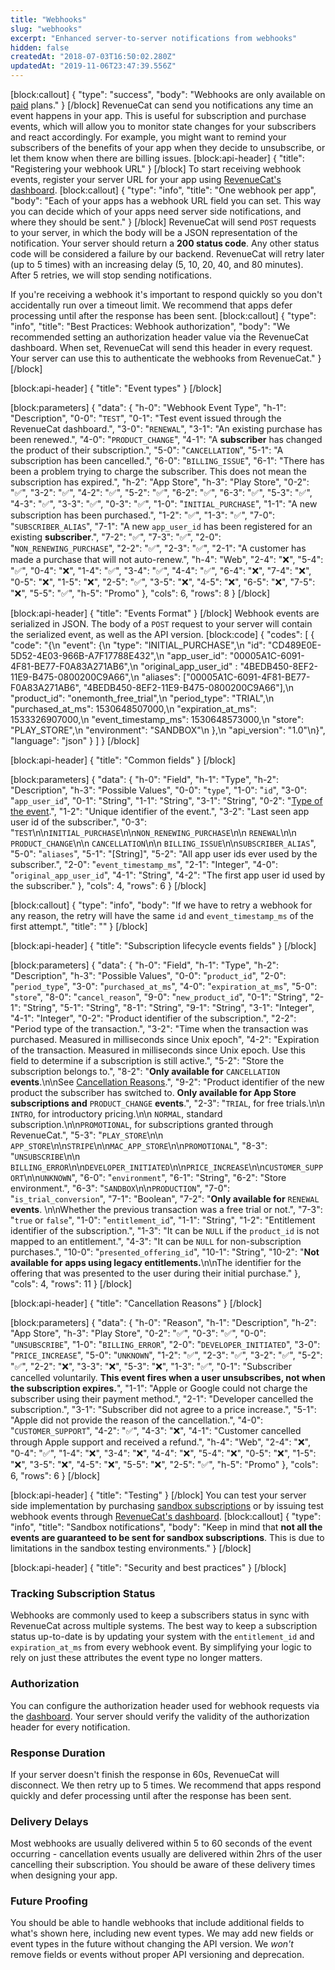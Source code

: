 ```yaml
---
title: "Webhooks"
slug: "webhooks"
excerpt: "Enhanced server-to-server notifications from webhooks"
hidden: false
createdAt: "2018-07-03T16:50:02.280Z"
updatedAt: "2019-11-06T23:47:39.556Z"
---
```

[block:callout]
{
  "type": "success",
  "body": "Webhooks are only available on [paid](https://www.revenuecat.com/pricing) plans."
}
[/block]
RevenueCat can send you notifications any time an event happens in your app. This is useful for subscription and purchase events, which will allow you to monitor state changes for your subscribers and react accordingly. For example, you might want to remind your subscribers of the benefits of your app when they decide to unsubscribe, or let them know when there are billing issues. 
[block:api-header]
{
  "title": "Registering your webhook URL"
}
[/block]
To start receiving webhook events, register your server URL for your app using [RevenueCat's dashboard](http://app.revenuecat.com). 
[block:callout]
{
  "type": "info",
  "title": "One webhook per app",
  "body": "Each of your apps has a webhook URL field you can set. This way you can decide which of your apps need server side notifications, and where they should be sent."
}
[/block]
RevenueCat will send `POST` requests to your server, in which the body will be a JSON representation of the notification. Your server should return a **200 status code**. Any other status code will be considered a failure by our backend. RevenueCat will retry later (up to 5 times) with an increasing delay (5, 10, 20, 40, and 80 minutes). After 5 retries, we will stop sending notifications.

If you're receiving a webhook it's important to respond quickly so you don't accidentally run over a timeout limit. We recommend that apps defer processing until after the response has been sent.
[block:callout]
{
  "type": "info",
  "title": "Best Practices: Webhook authorization",
  "body": "We recommended setting an authorization header value via the RevenueCat dashboard. When set, RevenueCat will send this header in every request. Your server can use this to authenticate the  webhooks from RevenueCat."
}
[/block]

[block:api-header]
{
  "title": "Event types"
}
[/block]

[block:parameters]
{
  "data": {
    "h-0": "Webhook Event Type",
    "h-1": "Description",
    "0-0": "`TEST`",
    "0-1": "Test event issued through the RevenueCat dashboard.",
    "3-0": "`RENEWAL`",
    "3-1": "An existing purchase has been renewed.",
    "4-0": "`PRODUCT_CHANGE`",
    "4-1": "A **subscriber** has changed the product of their subscription.",
    "5-0": "`CANCELLATION`",
    "5-1": "A subscription has been cancelled.",
    "6-0": "`BILLING_ISSUE`",
    "6-1": "There has been a problem trying to charge the subscriber. This does not mean the subscription has expired.",
    "h-2": "App Store",
    "h-3": "Play Store",
    "0-2": "✅",
    "3-2": "✅",
    "4-2": "✅",
    "5-2": "✅",
    "6-2": "✅",
    "6-3": "✅",
    "5-3": "✅",
    "4-3": "✅",
    "3-3": "✅",
    "0-3": "✅",
    "1-0": "`INITIAL_PURCHASE`",
    "1-1": "A new subscription has been purchased.",
    "1-2": "✅",
    "1-3": "✅",
    "7-0": "`SUBSCRIBER_ALIAS`",
    "7-1": "A new `app_user_id` has been registered for an existing **subscriber**.",
    "7-2": "✅",
    "7-3": "✅",
    "2-0": "`NON_RENEWING_PURCHASE`",
    "2-2": "✅",
    "2-3": "✅",
    "2-1": "A customer has made a purchase that will not auto-renew.",
    "h-4": "Web",
    "2-4": "❌",
    "5-4": "✅",
    "0-4": "❌",
    "1-4": "✅",
    "3-4": "✅",
    "4-4": "✅",
    "6-4": "❌",
    "7-4": "❌",
    "0-5": "❌",
    "1-5": "❌",
    "2-5": "✅",
    "3-5": "❌",
    "4-5": "❌",
    "6-5": "❌",
    "7-5": "❌",
    "5-5": "✅",
    "h-5": "Promo"
  },
  "cols": 6,
  "rows": 8
}
[/block]

[block:api-header]
{
  "title": "Events Format"
}
[/block]
Webhook events are serialized in JSON. The body of a `POST` request to your server will contain the serialized event, as well as the API version. 
[block:code]
{
  "codes": [
    {
      "code": "{\n  \"event\": {\n    \"type\": \"INITIAL_PURCHASE\",\n    \"id\": \"CD489E0E-5D52-4E03-966B-A7F17788E432\",\n    \"app_user_id\": \"00005A1C-6091-4F81-BE77-F0A83A271AB6\",\n    \"original_app_user_id\" : \"4BEDB450-8EF2-11E9-B475-0800200C9A66\",\n    \"aliases\": [\"00005A1C-6091-4F81-BE77-F0A83A271AB6\", \"4BEDB450-8EF2-11E9-B475-0800200C9A66\"],\n    \"product_id\": \"onemonth_free_trial\",\n    \"period_type\": \"TRIAL\",\n    \"purchased_at_ms\": 1530648507000,\n    \"expiration_at_ms\": 1533326907000,\n    \"event_timestamp_ms\": 1530648573000,\n    \"store\": \"PLAY_STORE\",\n    \"environment\": \"SANDBOX\"\n  },\n  \"api_version\": \"1.0\"\n}",
      "language": "json"
    }
  ]
}
[/block]

[block:api-header]
{
  "title": "Common fields"
}
[/block]

[block:parameters]
{
  "data": {
    "h-0": "Field",
    "h-1": "Type",
    "h-2": "Description",
    "h-3": "Possible Values",
    "0-0": "`type`",
    "1-0": "`id`",
    "3-0": "`app_user_id`",
    "0-1": "String",
    "1-1": "String",
    "3-1": "String",
    "0-2": "[Type of the event](doc:webhooks#section-event-types).",
    "1-2": "Unique identifier of the event.",
    "3-2": "Last seen app user id of the subscriber.",
    "0-3": "`TEST`\n\n`INITIAL_PURCHASE`\n\n`NON_RENEWING_PURCHASE`\n\n `RENEWAL`\n\n `PRODUCT_CHANGE`\n\n `CANCELLATION`\n\n `BILLING_ISSUE`\n\n`SUBSCRIBER_ALIAS`",
    "5-0": "`aliases`",
    "5-1": "[String]",
    "5-2": "All app user ids ever used by the subscriber.",
    "2-0": "`event_timestamp_ms`",
    "2-1": "Integer",
    "4-0": "`original_app_user_id`",
    "4-1": "String",
    "4-2": "The first app user id used by the subscriber."
  },
  "cols": 4,
  "rows": 6
}
[/block]

[block:callout]
{
  "type": "info",
  "body": "If we have to retry a webhook for any reason, the retry will have the same `id` and `event_timestamp_ms` of the first attempt.",
  "title": ""
}
[/block]

[block:api-header]
{
  "title": "Subscription lifecycle events fields"
}
[/block]

[block:parameters]
{
  "data": {
    "h-0": "Field",
    "h-1": "Type",
    "h-2": "Description",
    "h-3": "Possible Values",
    "0-0": "`product_id`",
    "2-0": "`period_type`",
    "3-0": "`purchased_at_ms`",
    "4-0": "`expiration_at_ms`",
    "5-0": "`store`",
    "8-0": "`cancel_reason`",
    "9-0": "`new_product_id`",
    "0-1": "String",
    "2-1": "String",
    "5-1": "String",
    "8-1": "String",
    "9-1": "String",
    "3-1": "Integer",
    "4-1": "Integer",
    "0-2": "Product identifier of the subscription.",
    "2-2": "Period type of the transaction.",
    "3-2": "Time when the transaction was purchased. Measured in milliseconds since Unix epoch",
    "4-2": "Expiration of the transaction. Measured in milliseconds since Unix epoch. Use this field to determine if a subscription is still active.",
    "5-2": "Store the subscription belongs to.",
    "8-2": "**Only available for** `CANCELLATION` **events**.\n\nSee [Cancellation Reasons](https://docs.revenuecat.com/docs/webhooks#section-cancellation-reasons).",
    "9-2": "Product identifier of the new product the subscriber has switched to. **Only available for App Store subscriptions and** `PRODUCT_CHANGE` **events**.",
    "2-3": "`TRIAL`, for free trials.\n\n `INTRO`, for introductory pricing.\n\n `NORMAL`, standard subscription.\n\n`PROMOTIONAL`, for subscriptions granted through RevenueCat.",
    "5-3": "`PLAY_STORE`\n\n `APP_STORE`\n\n`STRIPE`\n\n`MAC_APP_STORE`\n\n`PROMOTIONAL`",
    "8-3": "`UNSUBSCRIBE`\n\n `BILLING_ERROR`\n\n`DEVELOPER_INITIATED`\n\n`PRICE_INCREASE`\n\n`CUSTOMER_SUPPORT`\n\n`UNKNOWN`",
    "6-0": "`environment`",
    "6-1": "String",
    "6-2": "Store environment.",
    "6-3": "`SANDBOX`\n\n`PRODUCTION`",
    "7-0": "`is_trial_conversion`",
    "7-1": "Boolean",
    "7-2": "**Only available for** `RENEWAL` **events**. \n\nWhether the previous transaction was a free trial or not.",
    "7-3": "`true` or `false`",
    "1-0": "`entitlement_id`",
    "1-1": "String",
    "1-2": "Entitlement identifier of the subscription.",
    "1-3": "It can be `NULL` if  the `product_id` is not mapped to an entitlement.",
    "4-3": "It can be `NULL` for non-subscription purchases.",
    "10-0": "`presented_offering_id`",
    "10-1": "String",
    "10-2": "**Not available for apps using legacy entitlements.**\n\nThe identifier for the offering that was presented to the user during their initial purchase."
  },
  "cols": 4,
  "rows": 11
}
[/block]

[block:api-header]
{
  "title": "Cancellation Reasons"
}
[/block]

[block:parameters]
{
  "data": {
    "h-0": "Reason",
    "h-1": "Description",
    "h-2": "App Store",
    "h-3": "Play Store",
    "0-2": "✅",
    "0-3": "✅",
    "0-0": "`UNSUBSCRIBE`",
    "1-0": "`BILLING_ERROR`",
    "2-0": "`DEVELOPER_INITIATED`",
    "3-0": "`PRICE_INCREASE`",
    "5-0": "`UNKNOWN`",
    "1-2": "✅",
    "2-3": "✅",
    "3-2": "✅",
    "5-2": "✅",
    "2-2": "❌",
    "3-3": "❌",
    "5-3": "❌",
    "1-3": "✅",
    "0-1": "Subscriber cancelled voluntarily. **This event fires when a user unsubscribes, not when the subscription expires.**",
    "1-1": "Apple or Google could not charge the subscriber using their payment method.",
    "2-1": "Developer cancelled the subscription.",
    "3-1": "Subscriber did not agree to a price increase.",
    "5-1": "Apple did not provide the reason of the cancellation.",
    "4-0": "`CUSTOMER_SUPPORT`",
    "4-2": "✅",
    "4-3": "❌",
    "4-1": "Customer cancelled through Apple support and received a refund.",
    "h-4": "Web",
    "2-4": "❌",
    "0-4": "✅",
    "1-4": "❌",
    "3-4": "❌",
    "4-4": "❌",
    "5-4": "❌",
    "0-5": "❌",
    "1-5": "❌",
    "3-5": "❌",
    "4-5": "❌",
    "5-5": "❌",
    "2-5": "✅",
    "h-5": "Promo"
  },
  "cols": 6,
  "rows": 6
}
[/block]

[block:api-header]
{
  "title": "Testing"
}
[/block]
You can test your server side implementation by purchasing [sandbox subscriptions](doc:testing-purchases) or by issuing test webhook events through [RevenueCat's dashboard](http://app.revenuecat.com).
[block:callout]
{
  "type": "info",
  "title": "Sandbox notifications",
  "body": "Keep in mind that **not all the events are guaranteed to be sent for sandbox subscriptions**. This is due to limitations in the sandbox testing environments."
}
[/block]

[block:api-header]
{
  "title": "Security and best practices"
}
[/block]
### Tracking Subscription Status
Webhooks are commonly used to keep a subscribers status in sync with RevenueCat across multiple systems. The best way to keep a subscription status up-to-date is by updating your system with the `entitlement_id` and `expiration_at_ms` from every webhook event. By simplifying your logic to rely on just these attributes the event type no longer matters.

### Authorization
You can configure the authorization header used for webhook requests via the [dashboard](https://app.revenuecat.com/). Your server should verify the validity of the authorization header for every notification.

### Response Duration
If your server doesn't finish the response in 60s, RevenueCat will disconnect. We then retry up to 5 times. We recommend that apps respond quickly and defer processing until after the response has been sent.

### Delivery Delays
Most webhooks are usually delivered within 5 to 60 seconds of the event occurring - cancellation events usually are delivered within 2hrs of the user cancelling their subscription. You should be aware of these delivery times when designing your app.

### Future Proofing
You should be able to handle webhooks that include additional fields to what's shown here, including new event types. We may add new fields or event types in the future without changing the API version. We *won't* remove fields or events without proper API versioning and deprecation.